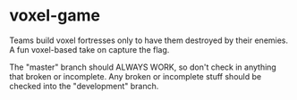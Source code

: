 # voxel-game
Teams build voxel fortresses only to have them destroyed by their enemies. A fun voxel-based take on capture the flag.

The "master" branch should ALWAYS WORK, so don't check in anything that broken or incomplete.
Any broken or incomplete stuff should be checked into the "development" branch.